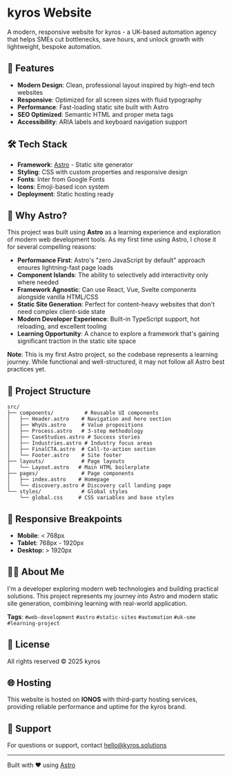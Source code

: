 # kyros Website

A modern, responsive website for kyros - a UK-based automation agency that helps SMEs cut bottlenecks, save hours, and unlock growth with lightweight, bespoke automation.

## 🚀 Features

- **Modern Design**: Clean, professional layout inspired by high-end tech websites
- **Responsive**: Optimized for all screen sizes with fluid typography
- **Performance**: Fast-loading static site built with Astro
- **SEO Optimized**: Semantic HTML and proper meta tags
- **Accessibility**: ARIA labels and keyboard navigation support

## 🛠️ Tech Stack

- **Framework**: [Astro](https://astro.build/) - Static site generator
- **Styling**: CSS with custom properties and responsive design
- **Fonts**: Inter from Google Fonts
- **Icons**: Emoji-based icon system
- **Deployment**: Static hosting ready

## 🤔 Why Astro?

This project was built using **Astro** as a learning experience and exploration of modern web development tools. As my first time using Astro, I chose it for several compelling reasons:

- **Performance First**: Astro's "zero JavaScript by default" approach ensures lightning-fast page loads
- **Component Islands**: The ability to selectively add interactivity only where needed
- **Framework Agnostic**: Can use React, Vue, Svelte components alongside vanilla HTML/CSS
- **Static Site Generation**: Perfect for content-heavy websites that don't need complex client-side state
- **Modern Developer Experience**: Built-in TypeScript support, hot reloading, and excellent tooling
- **Learning Opportunity**: A chance to explore a framework that's gaining significant traction in the static site space

**Note**: This is my first Astro project, so the codebase represents a learning journey. While functional and well-structured, it may not follow all Astro best practices yet.

## 📁 Project Structure

```
src/
├── components/          # Reusable UI components
│   ├── Header.astro    # Navigation and hero section
│   ├── WhyUs.astro     # Value propositions
│   ├── Process.astro   # 3-step methodology
│   ├── CaseStudies.astro # Success stories
│   ├── Industries.astro # Industry focus areas
│   ├── FinalCTA.astro  # Call-to-action section
│   └── Footer.astro    # Site footer
├── layouts/            # Page layouts
│   └── Layout.astro   # Main HTML boilerplate
├── pages/              # Page components
│   ├── index.astro    # Homepage
│   └── discovery.astro # Discovery call landing page
└── styles/             # Global styles
    └── global.css     # CSS variables and base styles
```

## 📱 Responsive Breakpoints

- **Mobile**: < 768px
- **Tablet**: 768px - 1920px  
- **Desktop**: > 1920px

## 👨‍💻 About Me

I'm a developer exploring modern web technologies and building practical solutions. This project represents my journey into Astro and modern static site generation, combining learning with real-world application.

**Tags**: `#web-development` `#astro` `#static-sites` `#automation` `#uk-sme` `#learning-project`

## 📄 License

All rights reserved © 2025 kyros

## 🌐 Hosting

This website is hosted on **IONOS** with third-party hosting services, providing reliable performance and uptime for the kyros brand.

## 🤝 Support

For questions or support, contact hello@kyros.solutions

---

Built with ❤️ using [Astro](https://astro.build/)
